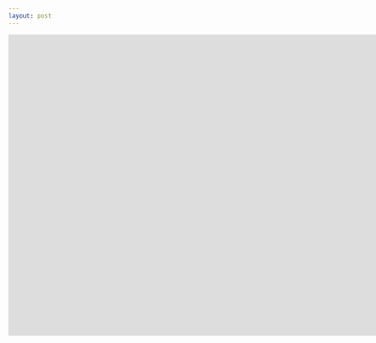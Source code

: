 ```yaml
---
layout: post
---
```

<iframe width="1600" height="600" src="https://deepidea.github.io/brisk-table/examples/data-remote-server.html" frameborder="0" allowfullscreen></iframe> 